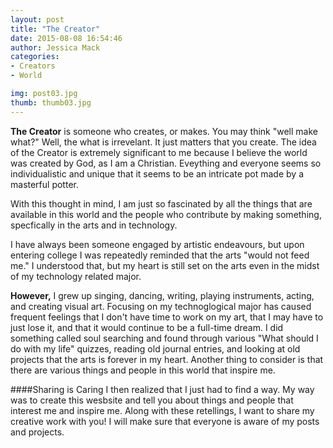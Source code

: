 ```yaml
---
layout: post
title: "The Creator"
date: 2015-08-08 16:54:46
author: Jessica Mack
categories:
- Creators
- World

img: post03.jpg
thumb: thumb03.jpg
---
```


<b>The Creator</b> is someone who creates, or makes. You may think "well make what?" Well, the what is irrevelant. It just matters that you create. The idea of the Creator is extremely significant to me because I believe the world was created by God, as I am a Christian. Eveything and everyone seems so individualistic and unique that it seems to be an intricate pot made by a masterful potter.

With this thought in mind, I am just so fascinated by all the things that are available in this world and the people who contribute by making something, specfically in the arts and in technology.
<!--more-->
I have always been someone engaged by artistic endeavours, but upon entering college I was repeatedly reminded that the arts "would not feed me." I understood that, but my heart is still set on the arts even in the midst of my technology related major.

<b>However,</b> I grew up singing, dancing, writing, playing instruments, acting, and creating visual art. Focusing on my technoglogical major has caused frequent feelings that I don't have time to work on my art, that I may have to just lose it, and that it would continue to be a full-time dream. I did something called soul searching and found through various "What should I do with my life" quizzes, reading old journal entries, and looking at old projects that the arts is forever in my heart. Another thing to consider is that there are various things and people in this world that inspire me.

####Sharing is Caring
I then realized that I just had to find a way. My way was to create this wesbsite and tell you about things and people that interest me and inspire me. Along with these retellings, I want to share my creative work with you! I will make sure that everyone is aware of my posts and projects.
